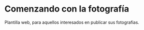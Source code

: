 # Comenzando con la fotografía


Plantilla web, para aquellos interesados en publicar sus fotografias.
